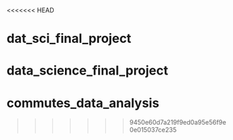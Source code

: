<<<<<<< HEAD
# dat_sci_final_project
data_science_final_project
=======
# commutes_data_analysis
>>>>>>> 9450e60d7a219f9ed0a95e56f9e0e015037ce235
